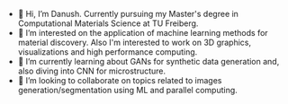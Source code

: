 - 👋 Hi, I’m Danush. Currently pursuing my Master's degree in Computational Materials Science at TU Freiberg.
- 👀 I’m interested on the application of machine learning methods for material discovery. Also I'm interested to work on 3D graphics, visualizations and high performance computing.
- 🌱 I’m currently learning about GANs for synthetic data generation and, also diving into CNN for microstructure.
- 💞️ I’m looking to collaborate on topics related to images generation/segmentation using ML and parallel computing.

<!---
danush-95/danush-95 is a ✨ special ✨ repository because its `README.md` (this file) appears on your GitHub profile.
You can click the Preview link to take a look at your changes.
--->
